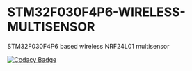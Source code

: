# STM32F030F4P6-WIRELESS-MULTISENSOR

STM32F030F4P6 based wireless NRF24L01 multisensor

[![Codacy Badge](https://api.codacy.com/project/badge/Grade/6d2e14179b0f43d2af337182e3b15ffd)](https://www.codacy.com/app/a5021/STM32F030F4P6-WIRELESS-MULTISENSOR?utm_source=github.com&amp;utm_medium=referral&amp;utm_content=a5021/STM32F030F4P6-WIRELESS-MULTISENSOR&amp;utm_campaign=Badge_Grade)
